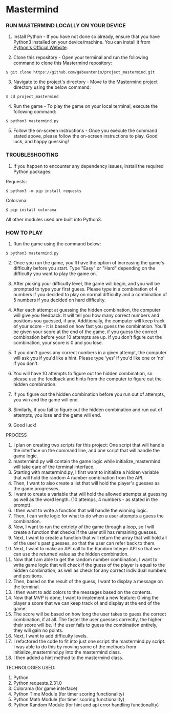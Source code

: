 # Mastermind

### RUN MASTERMIND LOCALLY ON YOUR DEVICE

1. Install Python - If you have not done so already, ensure that you have Python3 installed on your device/machine. You can install it from [Python's Official Website](https://www.python.org/).

2. Clone this repository - Open your terminal and run the following command to clone this Mastermind repository:

```
$ git clone https://github.com/gabeantonio/project_mastermind.git
```

3. Navigate to the project's directory - Move to the Mastermind project directory using the below command:

```
$ cd project_mastermind
```

4. Run the game - To play the game on your local terminal, execute the following command:

```
$ python3 mastermind.py
```

5. Follow the on-screen instructions - Once you execute the command stated above, please follow the on-screen instructions to play. Good luck, and happy guessing!

### TROUBLESHOOTING

1. If you happen to encounter any dependency issues, install the required Python packages:

Requests:

```
$ python3 -m pip install requests
```

Colorama:

```
$ pip install colorama
```

All other modules used are built into Python3.

### HOW TO PLAY

1. Run the game using the command below:

```
$ python3 mastermind.py
```
2. Once you run the game, you'll have the option of increasing the game's difficulty before you start. Type "Easy" or "Hard" depending on the difficulty you want to play the game on.

3. After picking your difficulty level, the game will begin, and you will be prompted to type your first guess. Please type in a combination of 4 numbers if you decided to play on normal difficulty and a combination of 5 numbers if you decided on hard difficulty. 

4. After each attempt at guessing the hidden combination, the computer will give you feedback. It will tell you how many correct numbers and positions you guessed, if any. Additionally, the computer will keep track of your score - it is based on how fast you guess the combination. You'll be given your score at the end of the game, if you guess the correct combination before your 10 attempts are up. If you don't figure out the combination, your score is 0 and you lose. 

5. If you don't guess any correct numbers in a given attempt, the computer will ask you if you'd like a hint. Please type 'yes' if you'd like one or 'no' if you don't.

6. You will have 10 attempts to figure out the hidden combination, so please use the feedback and hints from the computer to figure out the hidden combination. 

7. If you figure out the hidden combination before you run out of attempts, you win and the game will end. 

8. Similarly, if you fail to figure out the hidden combination and run out of attempts, you lose and the game will end.

9. Good luck!


PROCESS

1. I plan on creating two scripts for this project: One script that will handle the interface on the command line, and one script that will handle the game logic.
2. mastermind.py will contain the game logic while initialize_mastermind will take care of the terminal interface.
3. Starting with mastermind.py, I first want to initialize a hidden variable that will hold the random 4 number combination from the API.
4. Then, I want to also create a list that will hold the player's guesses as the game progresses.
5. I want to create a variable that will hold the allowed attempts at guessing as well as the word length. (10 attemps, 4 numbers - as stated in the prompt).
6. I then want to write a function that will handle the winning logic.
7. Then, I can write logic for what to do when a user attempts a guess the combination.
8. Now, I want to run the entriety of the game through a loop, so I will create a function that checks if the user still has remaining guesses.
9. Next, I want to create a function that will return the array that will hold all of the user's past guesses, so that the user can refer back to them.
10. Next, I want to make an API call to the Random Integer API so that we can use the returned value as the hidden combination.
11. Now that I am able to get the random number combination, I want to write game logic that will check if the guess of the player is equal to the hidden combination, as well as check for any correct individual numbers and positions.
12. Then, based on the result of the guess, I want to display a message on the terminal.
13. I then want to add colors to the messages based on the contents. 
14. Now that MVP is done, I want to implement a new feature: Giving the player a score that we can keep track of and display at the end of the game.
15. The score will be based on how long the user takes to guess the correct combination, if at all. The faster the user guesses correctly, the higher their score will be. If the user fails to guess the combination entirely, they will gain no points. 
16. Next, I want to add difficulty levels.
17. I refactored the code to fit into just one script: the mastermind.py script. I was able to do this by moving some of the methods from initialize_mastermind.py into the mastermind class.
18. I then added a hint method to the mastermind class.

TECHNOLOGIES USED:
1. Python
2. Python requests.2.31.0
3. Colorama (for game interface)
4. Python Time Module (for timer scoring functionality)
5. Python Math Module (for timer scoring functionality)
6. Python Random Module (for hint and api error handling functionality)